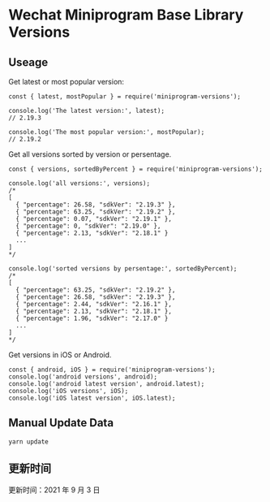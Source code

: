 
# Wechat Miniprogram Base Library Versions

## Useage

Get latest or most popular version:

```;
const { latest, mostPopular } = require('miniprogram-versions');

console.log('The latest version:', latest);
// 2.19.3

console.log('The most popular version:', mostPopular);
// 2.19.2

```

Get all versions sorted by version or persentage.

```
const { versions, sortedByPercent } = require('miniprogram-versions');

console.log('all versions:', versions);
/*
[
  { "percentage": 26.58, "sdkVer": "2.19.3" },
  { "percentage": 63.25, "sdkVer": "2.19.2" },
  { "percentage": 0.07, "sdkVer": "2.19.1" },
  { "percentage": 0, "sdkVer": "2.19.0" },
  { "percentage": 2.13, "sdkVer": "2.18.1" }
  ...
]
*/

console.log('sorted versions by persentage:', sortedByPercent);
/*
[
  { "percentage": 63.25, "sdkVer": "2.19.2" },
  { "percentage": 26.58, "sdkVer": "2.19.3" },
  { "percentage": 2.44, "sdkVer": "2.16.1" },
  { "percentage": 2.13, "sdkVer": "2.18.1" },
  { "percentage": 1.96, "sdkVer": "2.17.0" }
  ...
]
*/
```

Get versions in iOS or Android.

```
const { android, iOS } = require('miniprogram-versions');
console.log('android versions', android);
console.log('android latest version', android.latest);
console.log('iOS versions', iOS);
console.log('iOS latest version', iOS.latest);
```

## Manual Update Data

```
yarn update
```

## 更新时间

更新时间：2021 年 9 月 3 日
